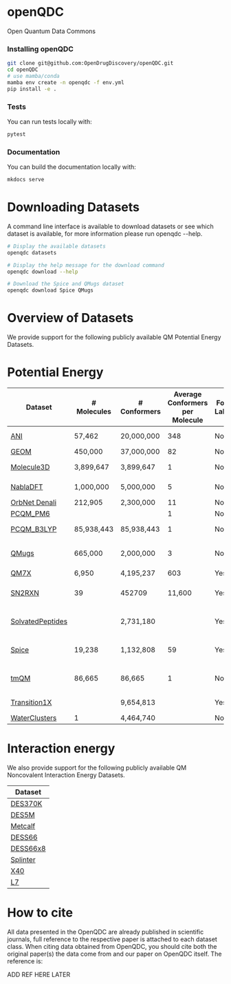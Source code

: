 # openQDC

Open Quantum Data Commons

### Installing openQDC
```bash
git clone git@github.com:OpenDrugDiscovery/openQDC.git
cd openQDC
# use mamba/conda
mamba env create -n openqdc -f env.yml
pip install -e .
```

### Tests

You can run tests locally with:

```bash
pytest
```

### Documentation

You can build the documentation locally with:

```bash
mkdocs serve
```

# Downloading Datasets

A command line interface is available to download datasets or see which dataset is available, for more information please run openqdc --help.

```bash
# Display the available datasets
openqdc datasets

# Display the help message for the download command
openqdc download --help

# Download the Spice and QMugs dataset
openqdc download Spice QMugs
```

# Overview of Datasets

<!-- Create a table with the following columns
1. Name of Dataset (with reference of paper) [Dataset Name](paper link)
2. Number of Molecules
3. Number of Conformers
4. Average Conformer to Molecule Ratio (in 2 lines)
5. Labels
6. QM Level of Theory
 -->

We provide support for the following publicly available QM Potential Energy Datasets.

# Potential Energy

| Dataset | # Molecules | # Conformers | Average Conformers per Molecule | Force Labels | Atom Types | QM Level of Theory | Off-Equilibrium Conformations|
| --- | --- | --- | --- | --- | --- | --- | --- |
| [ANI](https://pubs.rsc.org/en/content/articlelanding/2017/SC/C6SC05720A) |  57,462 | 20,000,000 | 348 | No | 4 | ωB97x:6-31G(d) | Yes |
| [GEOM](https://www.nature.com/articles/s41597-022-01288-4) |  450,000 | 37,000,000 | 82 | No | 18 | GFN2-xTB | No |
| [Molecule3D](https://arxiv.org/abs/2110.01717) |  3,899,647 | 3,899,647 | 1 | No | 5 | B3LYP/6-31G* | No |
| [NablaDFT](https://pubs.rsc.org/en/content/articlelanding/2022/CP/D2CP03966D) |  1,000,000 | 5,000,000 | 5 | No | 6 | ωB97X-D/def2-SVP | |
| [OrbNet Denali](https://arxiv.org/abs/2107.00299) | 212,905 | 2,300,000 | 11 | No | 16 | GFN1-xTB | Yes |
| [PCQM_PM6](https://pubs.acs.org/doi/abs/10.1021/acs.jcim.0c00740) | | | 1| No| | PM6 | No
| [PCQM_B3LYP](https://arxiv.org/abs/2305.18454) | 85,938,443|85,938,443 | 1| No| | B3LYP/6-31G* | No
| [QMugs](https://www.nature.com/articles/s41597-022-01390-7) |  665,000 | 2,000,000 | 3 | No | 10 | GFN2-xTB, ωB97X-D/def2-SVP | No |
| [QM7X](https://www.nature.com/articles/s41597-021-00812-2) |  6,950 | 4,195,237 | 603 | Yes | 7 | PBE0+MBD | Yes |
| [SN2RXN](https://pubs.acs.org/doi/10.1021/acs.jctc.9b00181) | 39 | 452709 | 11,600 | Yes | 6 | DSD-BLYP-D3(BJ)/def2-TZVP | |
| [SolvatedPeptides](https://doi.org/10.1021/acs.jctc.9b00181) |   | 2,731,180 |  | Yes |  | revPBE-D3(BJ)/def2-TZVP |  |
| [Spice](https://arxiv.org/abs/2209.10702) |  19,238 | 1,132,808 | 59 | Yes | 15 | ωB97M-D3(BJ)/def2-TZVPPD | Yes |
| [tmQM](https://pubs.acs.org/doi/10.1021/acs.jcim.0c01041) |  86,665 | 86,665| 1| No | | TPSSh-D3BJ/def2-SVP | |
| [Transition1X](https://www.nature.com/articles/s41597-022-01870-w) |   | 9,654,813| | Yes | | ωB97x/6–31 G(d) | Yes |
| [WaterClusters](https://doi.org/10.1063/1.5128378) | 1  | 4,464,740| | No | 2 | TTM2.1-F | Yes|


# Interaction energy

We also provide support for the following publicly available QM Noncovalent Interaction Energy Datasets.

| Dataset |
| --- |
| [DES370K](https://www.nature.com/articles/s41597-021-00833-x) |
| [DES5M](https://www.nature.com/articles/s41597-021-00833-x)   |
| [Metcalf](https://pubs.aip.org/aip/jcp/article/152/7/074103/1059677/Approaches-for-machine-learning-intermolecular) |
| [DESS66](https://www.nature.com/articles/s41597-021-00833-x) |
| [DESS66x8](https://www.nature.com/articles/s41597-021-00833-x) |
| [Splinter](https://www.nature.com/articles/s41597-023-02443-1) |
| [X40](https://pubs.acs.org/doi/10.1021/ct300647k) |
| [L7](https://pubs.acs.org/doi/10.1021/ct400036b)  |

# How to cite
All data presented in the OpenQDC are already published in scientific journals, full reference to the respective paper is attached to each dataset class. When citing data obtained from OpenQDC, you should cite both the original paper(s) the data come from and our paper on OpenQDC itself. The reference is:

ADD REF HERE LATER
